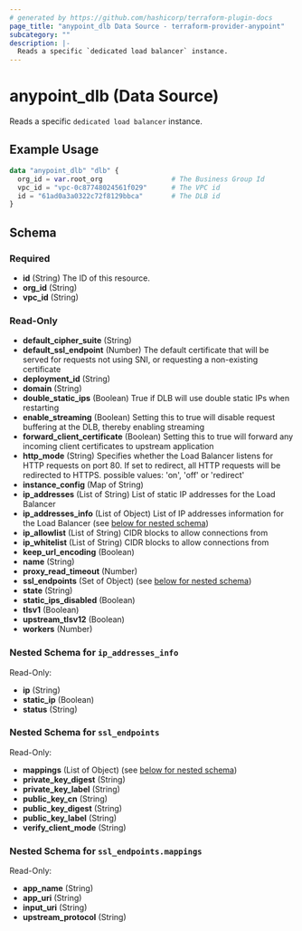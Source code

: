 ```yaml
---
# generated by https://github.com/hashicorp/terraform-plugin-docs
page_title: "anypoint_dlb Data Source - terraform-provider-anypoint"
subcategory: ""
description: |-
  Reads a specific `dedicated load balancer` instance.
---
```


# anypoint_dlb (Data Source)

Reads a specific `dedicated load balancer` instance.

## Example Usage

```terraform
data "anypoint_dlb" "dlb" {
  org_id = var.root_org                 # The Business Group Id
  vpc_id = "vpc-0c87748024561f029"      # The VPC id
  id = "61ad0a3a0322c72f8129bbca"       # The DLB id
}
```

<!-- schema generated by tfplugindocs -->
## Schema

### Required

- **id** (String) The ID of this resource.
- **org_id** (String)
- **vpc_id** (String)

### Read-Only

- **default_cipher_suite** (String)
- **default_ssl_endpoint** (Number) The default certificate that will be served for requests not using SNI, or requesting a non-existing certificate
- **deployment_id** (String)
- **domain** (String)
- **double_static_ips** (Boolean) True if DLB will use double static IPs when restarting
- **enable_streaming** (Boolean) Setting this to true will disable request buffering at the DLB, thereby enabling streaming
- **forward_client_certificate** (Boolean) Setting this to true will forward any incoming client certificates to upstream application
- **http_mode** (String) Specifies whether the Load Balancer listens for HTTP requests on port 80. If set to redirect, all HTTP requests will be redirected to HTTPS. possible values: 'on', 'off' or 'redirect'
- **instance_config** (Map of String)
- **ip_addresses** (List of String) List of static IP addresses for the Load Balancer
- **ip_addresses_info** (List of Object) List of IP addresses information for the Load Balancer (see [below for nested schema](#nestedatt--ip_addresses_info))
- **ip_allowlist** (List of String) CIDR blocks to allow connections from
- **ip_whitelist** (List of String) CIDR blocks to allow connections from
- **keep_url_encoding** (Boolean)
- **name** (String)
- **proxy_read_timeout** (Number)
- **ssl_endpoints** (Set of Object) (see [below for nested schema](#nestedatt--ssl_endpoints))
- **state** (String)
- **static_ips_disabled** (Boolean)
- **tlsv1** (Boolean)
- **upstream_tlsv12** (Boolean)
- **workers** (Number)

<a id="nestedatt--ip_addresses_info"></a>
### Nested Schema for `ip_addresses_info`

Read-Only:

- **ip** (String)
- **static_ip** (Boolean)
- **status** (String)


<a id="nestedatt--ssl_endpoints"></a>
### Nested Schema for `ssl_endpoints`

Read-Only:

- **mappings** (List of Object) (see [below for nested schema](#nestedobjatt--ssl_endpoints--mappings))
- **private_key_digest** (String)
- **private_key_label** (String)
- **public_key_cn** (String)
- **public_key_digest** (String)
- **public_key_label** (String)
- **verify_client_mode** (String)

<a id="nestedobjatt--ssl_endpoints--mappings"></a>
### Nested Schema for `ssl_endpoints.mappings`

Read-Only:

- **app_name** (String)
- **app_uri** (String)
- **input_uri** (String)
- **upstream_protocol** (String)


